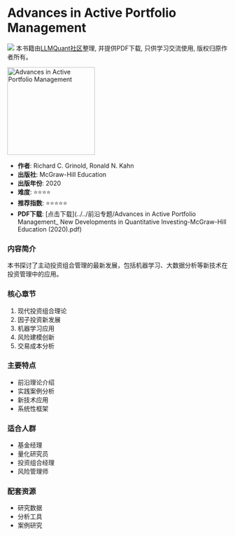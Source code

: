 # Advances in Active Portfolio Management

![](https://fastly.jsdelivr.net/gh/bucketio/img3@main/2024/09/04/1725464231869-e0b2f727-2a0f-4270-bf6c-31ddc350426a.gif)
本书籍由[LLMQuant社区](https://llmquant.com/)整理, 并提供PDF下载, 只供学习交流使用, 版权归原作者所有。

<img src="cover.jpg" alt="Advances in Active Portfolio Management" width="200"/>

- **作者**: Richard C. Grinold, Ronald N. Kahn
- **出版社**: McGraw-Hill Education
- **出版年份**: 2020
- **难度**: ⭐⭐⭐⭐
- **推荐指数**: ⭐⭐⭐⭐⭐
- **PDF下载**: [点击下载](../../前沿专题/Advances in Active Portfolio Management_ New Developments in Quantitative Investing-McGraw-Hill Education (2020).pdf)

### 内容简介
本书探讨了主动投资组合管理的最新发展，包括机器学习、大数据分析等新技术在投资管理中的应用。

### 核心章节
1. 现代投资组合理论
2. 因子投资新发展
3. 机器学习应用
4. 风险建模创新
5. 交易成本分析

### 主要特点
- 前沿理论介绍
- 实践案例分析
- 新技术应用
- 系统性框架

### 适合人群
- 基金经理
- 量化研究员
- 投资组合经理
- 风险管理师

### 配套资源
- 研究数据
- 分析工具
- 案例研究 